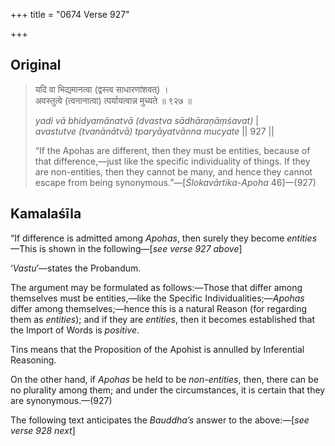 +++
title = "0674 Verse 927"

+++
## Original 
>
> यदि वा भिद्यमानत्वा (द्वस्त्व साधारणांशवत्) ।  
> अवस्तुत्वे (त्वनानात्वा) त्पर्यायत्वान्न मुच्यते ॥ ९२७ ॥ 
>
> *yadi vā bhidyamānatvā (dvastva sādhāraṇāṃśavat)* \|  
> *avastutve (tvanānātvā) tparyāyatvānna mucyate* \|\| 927 \|\| 
>
> “If the Apohas are different, then they must be entities, because of that difference,—just like the specific individuality of things. If they are non-entities, then they cannot be many, and hence they cannot escape from being synonymous.”—[*Ślokavārtika*-*Apoha* 46]—(927)



## Kamalaśīla

“If difference is admitted among *Apohas*, then surely they become *entities*—This is shown in the following—[*see verse 927 above*]

‘*Vastu*’—states the Probandum.

The argument may be formulated as follows:—Those that differ among themselves must be entities,—like the Specific Individualities;—*Apohas* differ among themselves;—hence this is a natural Reason (for regarding them as *entities*); and if they are *entities*, then it becomes established that the Import of Words is *positive*.

Tins means that the Proposition of the Apohist is annulled by Inferential Reasoning.

On the other hand, if *Apohas* be held to be *non-entities*, then, there can be no plurality among them; and under the circumstances, it is certain that they are synonymous.—(927)

The following text anticipates the *Bauddha’s* answer to the above:—[*see verse 928 next*]


